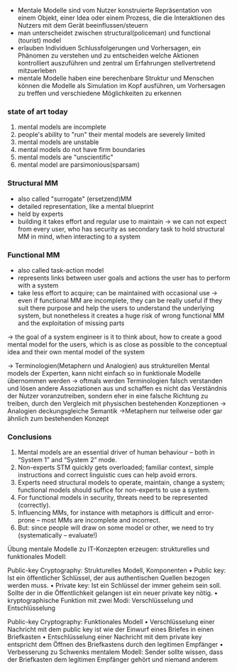 - Mentale Modelle sind vom Nutzer konstruierte Repräsentation von einem Objekt, einer Idea oder einem Prozess, die die Interaktionen des Nutzers mit dem Gerät beeinflussen/steuern
- man unterscheidet zwischen structural(policeman) und functional (tourist) model
- erlauben Individuen Schlussfolgerungen und Vorhersagen, ein Phänomen zu verstehen und zu entscheiden welche Aktionen kontrolliert auszuführen und zentral um Erfahrungen stellvertretend mitzuerleben
- mentale Modelle haben eine berechenbare Struktur und Menschen können die Modelle als Simulation im Kopf ausführen, um Vorhersagen zu treffen und verschiedene Möglichkeiten zu erkennen



### state of art today
1) mental models are incomplete
2) people's ability to "run" their mental models are severely limited 
3) mental models are unstable
4) mental models do not have firm boundaries
5) mental models are "unscientific"
6) mental model are parsimonious(sparsam)

### Structural MM
- also called "surrogate" (ersetzend)MM
- detailed representation, like a mental blueprint
- held by experts 
- building it takes effort and regular use to maintain
-> we can not expect from every user, who has security as secondary task to hold structural MM in mind, when interacting to a system


### Functional MM
- also called task-action model
- represents links between user goals and actions the user has to perform with a system
- take less effort to acquire; can be maintained with occasional use
-> even if functional MM are incomplete, they can be really useful if they suit there purpose and help the users to understand the underlying system, but nonetheless it creates a huge risk of wrong functional MM and the exploitation of missing parts

-> the goal of a system engineer is it to think about, how to create a good mental model for the users, which is as close as possible to the conceptual idea and their own mental model of the system


-> Terminologien(Metaphern und Analogien) aus strukturellen Mental models der Experten, kann nicht einfach so in funktionale Modelle übernommen werden
-> oftmals werden Terminologien falsch verstanden und lösen andere Assoziationen aus und schaffen es nicht das Verständnis der Nutzer voranzutreiben, sondern eher in eine falsche Richtung zu treiben, durch den Vergleich mit physischen bestehenden Konzeptionen
-> Analogien deckungsgleiche Semantik 
->Metaphern nur teilweise oder gar ähnlich zum bestehenden Konzept


### Conclusions
1. Mental models are an essential driver of human behaviour – both
in “System 1” and “System 2” mode.
2. Non-experts STM quickly gets overloaded; familiar context, simple
instructions and correct linguistic cues can help avoid errors.
3. Experts need structural models to operate, maintain, change a
system; functional models should suffice for non-experts to use a
system.
4. For functional models in security, threats need to be represented
(correctly).
5. Influencing MMs, for instance with metaphors is difficult and error-
prone – most MMs are incomplete and incorrect.
6. But: since people will draw on some model or other, we need to try
(systematically – evaluate!)




Übung mentale Modelle zu IT-Konzepten erzeugen: strukturelles und funktionales Modell:

Public-key Cryptography: Strukturelles Modell, Komponenten
• Public key: Ist ein öffentlicher Schlüssel, der aus authentischen
Quellen bezogen werden muss.
• Private key: Ist ein Schlüssel der immer geheim sein soll. Sollte
der in die Öffentlichkeit gelangen ist ein neuer private key
nötig.
• kryptographische Funktion mit zwei Modi: Verschlüsselung und
Entschlüsselung


Public-key Cryptography: Funktionales Modell
• Verschlüsselung einer Nachricht mit dem public key ist wie der
Einwurf eines Briefes in einen Briefkasten
• Entschlüsselung einer Nachricht mit dem private key entspricht
dem Öffnen des Briefkastens durch den legitimen Empfänger
• Verbesserung zu Schwenks mentalem Modell: Sender sollte
wissen, dass der Briefkasten dem legitimen Empfänger gehört
und niemand anderem